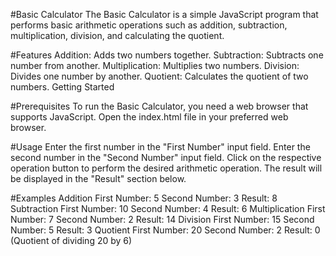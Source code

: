 #Basic Calculator
  The Basic Calculator is a simple JavaScript program that performs basic arithmetic operations such as addition, subtraction,         
  multiplication, division, and calculating the quotient.

#Features
  Addition: Adds two numbers together.
  Subtraction: Subtracts one number from another.
  Multiplication: Multiplies two numbers.
  Division: Divides one number by another.
  Quotient: Calculates the quotient of two numbers.
  Getting Started

#Prerequisites
  To run the Basic Calculator, you need a web browser that supports JavaScript.
  Open the index.html file in your preferred web browser.

#Usage
  Enter the first number in the "First Number" input field.
  Enter the second number in the "Second Number" input field.
  Click on the respective operation button to perform the desired arithmetic operation.
  The result will be displayed in the "Result" section below.

#Examples
  Addition
    First Number: 5
    Second Number: 3
    Result: 8
  Subtraction
    First Number: 10
    Second Number: 4
    Result: 6
  Multiplication
    First Number: 7
    Second Number: 2
    Result: 14
  Division
    First Number: 15
    Second Number: 5
    Result: 3
  Quotient
    First Number: 20
    Second Number: 2
    Result: 0 (Quotient of dividing 20 by 6)
